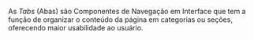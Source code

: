As _Tabs_ (Abas) são Componentes de Navegação em Interface que tem a função de organizar o conteúdo da página em categorias ou seções, oferecendo maior usabilidade ao usuário.
